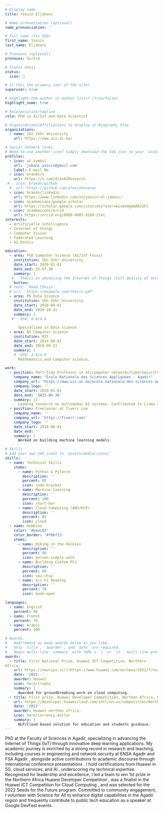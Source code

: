 ```yaml
---
# Display name
title: Yassin Eljakani

# Name pronunciation (optional)
name_pronunciation: ''

# Full name (for SEO)
first_name: Yassin
last_name: Eljakani

# Pronouns (optional)
pronouns: he/him

# Status emoji
status:
  icon: 🚀

# Is this the primary user of the site?
superuser: true

# Highlight the author in author lists? (true/false)
highlight_name: true

# Role/position/tagline
role: Phd in AI/IoT and Data Scientist

# Organizations/Affiliations to display in Biography blox
organizations:
  - name: Ibn Zohr University
    url: https://www.uiz.ac.ma/

# Social network links
# Need to use another icon? Simply download the SVG icon to your `assets/media/icons/` folder.
profiles:
  - icon: at-symbol
    url: 'jakani.yassin@gmail.com'
    label: E-mail Me
  - icon: brands/x
    url: https://x.com/AlexAIResearch
 # - icon: brands/github
  #  url: https://github.com/alexjohnsonai
  - icon: brands/linkedin
    url: https://www.linkedin.com/in/yassin-el-jakani/
  - icon: academicons/google-scholar
    url: https://scholar.google.com/citations?user=AismvOgAAAAJ&hl
  - icon: academicons/orcid
    url: https://orcid.org/0009-0005-8188-2141
interests:
  - Artificielle intelligence
  - Internet of things
  - Computer Vision
  - Federated Learning
  - AI Ethics

education:
  - area: PhD Computer Science (AI/IoT Focus)
    institution: Ibn Zohr University
    date_start: 2020-01-01
    date_end: 25-07-30
    summary: |
   #   Thesis on advancing the Internet of Things (IoT) Quality of service through innovative deep learning models. Published 8 papers.
    button:
  # text: 'Read Thesis'
  # url: 'https://example.com/thesis.pdf'
  - area: MS Data Science
    institution: Ibn Zohr University
    date_start: 2018-09-01
    date_end: 2020-10-31
    summary: |
   #   GPA: 4.0/4.0

      Specialized in Data science.
  - area: BS Computer Science
    institution: MIT
    date_start: 2014-09-01
    date_end: 2018-05-31
    summary: |
    #  GPA: 3.9/4.0
      Mathematics and Computer science.

work:
  - position: Part-Time Professor in AI/computer networks/CyberSecurity
    company_name: "Ecole Nationale des Sciences Appliquées - Agadir"
    company_url: 'https://www.uiz.ac.ma/ecole-nationale-des-sciences-appliquees-agadir'
    company_logo: ''
    date_start: 2020-01-01
    date_end: '2023-06-30'
    summary: |2-
      Leading research on multimodal AI systems. Contributed to Llama 2 and other open-source models. 50+ citations in 3 years.
  - position: Freelancer at fiverr.com
    company_name: ''
    company_url: 'https://fiverr.com/'
    company_logo: ''
    date_start: 2019-06-01
    date_end: ''
    summary: |
      Worked on building machine learning models.

# Skills
# Add your own SVG icons to `assets/media/icons/`
skills:
  - name: Technical Skills
    items:
      - name: Python & PyTorch
        description: ''
        percent: 95
        icon: code-bracket
      - name: Machine Learning
        description: ''
        percent: 100
        icon: chart-bar
      - name: Cloud Computing (AWS/GCP)
        description: ''
        percent: 85
        icon: cloud
  - name: Hobbies
    color: '#eeac02'
    color_border: '#f0bf23'
    items:
      - name: Hiking in the Rockies
        description: ''
        percent: 80
        icon: person-simple-walk
      - name: Building Custom PCs
        description: ''
        percent: 90
        icon: cpu-chip
      - name: Sci-Fi Reading
        description: ''
        percent: 70
        icon: book-open

languages:
  - name: English
    percent: 90
  - name: Frensh
    percent: 70
  - name: Arabic
    percent: 100

# Awards.
#   Add/remove as many awards below as you like.
#   Only `title`, `awarder`, and `date` are required.
#   Begin multi-line `summary` with YAML's `|` or `|2-` multi-line prefix and indent 2 spaces below.
awards:
  - title: First National Prize, Huawei ICT Competition, Northern
Africa.
    url: https://neurips.cc/](https://www.huawei.com/en/news/2022/7/north-africa-com2022)
    date: '2022--'
    awarder: Hauwei
    icon: hero/trophy
    summary: |
      Awarded for groundbreaking work on cloud computing.
  - title: First prize, Huawei Developer Competition, Northen Africa, Egypt.
    url: https://developer.huaweicloud.com/intl/en-us/competition/NorthernAfrica2022.html
    date: '2022'
    awarder: Huawei northen africa.
    icon: hero/currency-dollar
    summary: |
      NLP/Cloud based solution for education and students guidnace.
---
```


PhD at the Faculty of Sciences in Agadir, specializing in advancing the Internet of Things (IoT) through
innovative deep learning applications. My academic journey is enriched by a strong record in research and
teaching, including courses in engineering and network security at ENSA Agadir and FSA Agadir , alongside active contributions to academic discourse through international conference presentations . I hold certifications from Huawei in 5G, cloud services, and AI , underscoring my technical expertise. Recognized for leadership and excellence, I led a team to win 1st prize in the Northern Africa Huawei Developer Competition , was a finalist in the Huawei ICT Competition for Cloud Computing , and was selected for the 2022 Seeds for the Future program. Committed to community engagement, I volunteer with Science for All to enhance digital capabilities in the Agadir region and frequently contribute to public tech education as a speaker at Google DevFest events.

